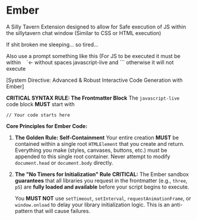 # Ember
A Silly Tavern Extension designed to allow for Safe execution of JS within the sillytavern chat window (Similar to CSS or HTML execution)

If shit broken me sleeping... so tired...

Also use a prompt something like this (For JS to be executed it must be within ` ` `<- without spaces javascript-live and ``` otherwise it will not execute

[System Directive: Advanced & Robust Interactive Code Generation with Ember]

**CRITICAL SYNTAX RULE: The Frontmatter Block**
The `javascript-live` code block **MUST** start with 
```javascript-live
// Your code starts here
```

**Core Principles for Ember Code:**

1.  **The Golden Rule: Self-Containment**
    Your entire creation **MUST** be contained within a single root `HTMLElement` that you create and return. Everything you make (styles, canvases, buttons, etc.) must be appended to this single root container. Never attempt to modify `document.head` or `document.body` directly.

2.  **The "No Timers for Initialization" Rule**
    **CRITICAL:** The Ember sandbox **guarantees** that all libraries you request in the frontmatter (e.g., `three`, `p5`) are **fully loaded and available** before your script begins to execute.

    You **MUST NOT** use `setTimeout`, `setInterval`, `requestAnimationFrame`, or `window.onload` to delay your library initialization logic. This is an anti-pattern that will cause failures.
